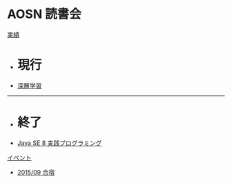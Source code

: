 # AOSN 読書会

[実績]()

 * # 現行
 * [深層学習](/workshop/2-deeplarning.md)
 - - - -
 * # 終了
 * [Java SE 8 実践プログラミング](/workshop/1-java8.md)

[イベント]()

 * [2015/09 合宿](/event/1-0913camp.md)

